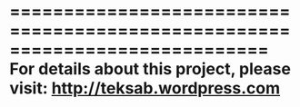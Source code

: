 ============================================================================
For details about this project, please visit: http://teksab.wordpress.com
============================================================================
